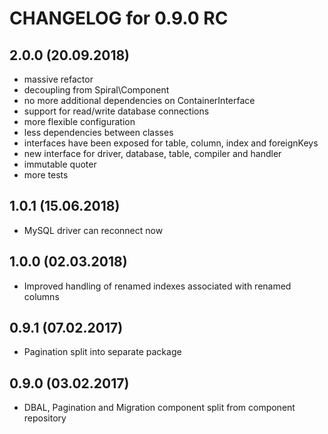 CHANGELOG for 0.9.0 RC
======================

2.0.0 (20.09.2018)
-----
- massive refactor
- decoupling from Spiral\Component
- no more additional dependencies on ContainerInterface
- support for read/write database connections
- more flexible configuration
- less dependencies between classes
- interfaces have been exposed for table, column, index and foreignKeys
- new interface for driver, database, table, compiler and handler
- immutable quoter
- more tests 

1.0.1 (15.06.2018)
-----
- MySQL driver can reconnect now

1.0.0 (02.03.2018)
-----
* Improved handling of renamed indexes associated with renamed columns

0.9.1 (07.02.2017)
-----
* Pagination split into separate package

0.9.0 (03.02.2017)
-----
* DBAL, Pagination and Migration component split from component repository
